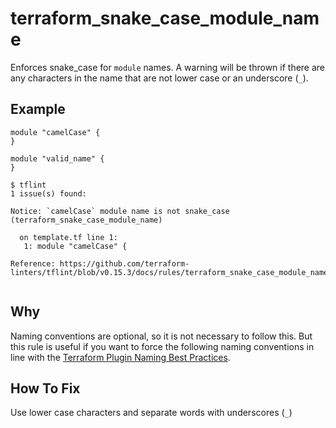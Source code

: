 # terraform_snake_case_module_name

Enforces snake_case for `module` names. A warning will be thrown if there are any characters in the name that are not lower case or an underscore (`_`).

## Example

```hcl
module "camelCase" {
}

module "valid_name" {
}
```

```
$ tflint
1 issue(s) found:

Notice: `camelCase` module name is not snake_case (terraform_snake_case_module_name)

  on template.tf line 1:
   1: module "camelCase" {

Reference: https://github.com/terraform-linters/tflint/blob/v0.15.3/docs/rules/terraform_snake_case_module_name.md
 
```

## Why

Naming conventions are optional, so it is not necessary to follow this. But this rule is useful if you want to force the following naming conventions in line with the [Terraform Plugin Naming Best Practices](https://www.terraform.io/docs/extend/best-practices/naming.html).

## How To Fix

Use lower case characters and separate words with underscores (`_`)
